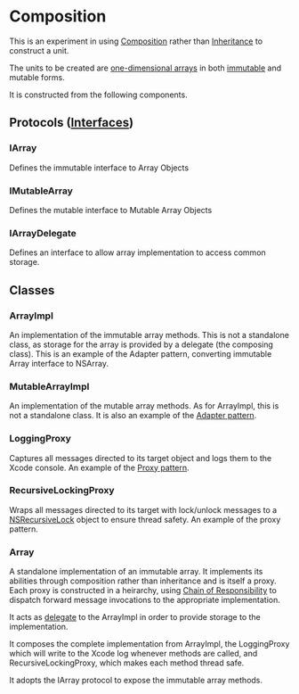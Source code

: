 Composition
===========

This is an experiment in using [Composition][] rather than [Inheritance][] to construct a unit.

The units to be created are [one-dimensional arrays][arrays] in both [immutable][] and mutable forms.

It is constructed from the following components.

## Protocols ([Interfaces])

### IArray

Defines the immutable interface to Array Objects

### IMutableArray

Defines the mutable interface to Mutable Array Objects

### IArrayDelegate

Defines an interface to allow array implementation to access common storage.

## Classes

### ArrayImpl

An implementation of the immutable array methods.  This is not a standalone class, as storage for the array is provided by a delegate (the composing class).  This is an example of the Adapter pattern, converting immutable Array interface to NSArray.

### MutableArrayImpl

An implementation of the mutable array methods.  As for ArrayImpl, this is not a standalone class.  It is also an example of the [Adapter pattern][adapter].

### LoggingProxy

Captures all messages directed to its target object and logs them to the Xcode console.  An example of the [Proxy pattern][proxy].

### RecursiveLockingProxy

Wraps all messages directed to its target with lock/unlock messages to a [NSRecursiveLock][] object to ensure thread safety.  An example of the proxy pattern.

### Array

A standalone implementation of an immutable array. It implements its abilities through composition rather than inheritance and is itself a proxy.  Each proxy is constructed in a heirarchy, using [Chain of Responsibility][chain] to dispatch forward message invocations to the appropriate implementation.

It acts as [delegate][] to the ArrayImpl in order to provide storage to the implementation.

It composes the complete implementation from ArrayImpl, the LoggingProxy which will write to the Xcode log whenever methods are called, and RecursiveLockingProxy, which makes each method thread safe.  

It adopts the IArray protocol to expose the immutable array methods.





[composition]: http://en.wikipedia.org/wiki/Object_composition
[inheritance]: http://en.wikipedia.org/wiki/Inheritance_(computer_science)
[arrays]: http://en.wikipedia.org/wiki/Array_data_structure
[immutable]: http://en.wikipedia.org/wiki/Immutable
[interfaces]: http://en.wikipedia.org/wiki/Interface_(object-oriented_programming)
[adapter]: http://en.wikipedia.org/wiki/Adapter_pattern
[proxy]: http://en.wikipedia.org/wiki/Proxy_pattern
[chain]: http://en.wikipedia.org/wiki/Chain-of-responsibility_pattern
[delegate]: http://en.wikipedia.org/wiki/Delegation_(programming)
[nsrecursivelock]: https://developer.apple.com/library/mac/#documentation/Cocoa/Reference/Foundation/Classes/NSRecursiveLock_Class/Reference/Reference.html